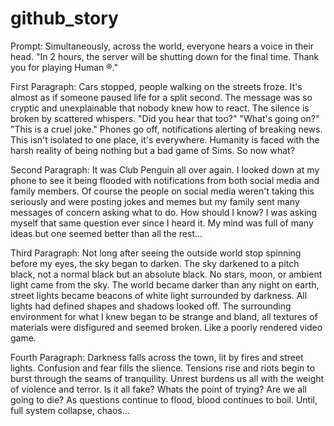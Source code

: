 # github_story
Prompt: Simultaneously, across the world, everyone hears a voice in their head. "In 2 hours, the server will be shutting down for the final time. Thank you for playing Human ®." 

First Paragraph:
  Cars stopped, people walking on the streets froze. It's almost as if someone paused life for a split second. The message was so cryptic and unexplainable that nobody knew how to react. The silence is broken by scattered whispers. "Did you hear that too?" "What's going on?" "This is a cruel joke." Phones go off, notifications alerting of breaking news. This isn't isolated to one place, it's everywhere. Humanity is faced with the harsh reality of being nothing but a bad game of Sims. So now what? 

Second Paragraph:
  It was Club Penguin all over again. I looked down at my phone to see it being flooded with notifications from both social media and family members. Of course the people on social media weren't taking this seriously and were posting jokes and memes but my family sent many messages of concern asking what to do. How should I know? I was asking myself that same question ever since I heard it. My mind was full of many ideas but one seemed better than all the rest...

Third Paragraph:
  Not long after seeing the outside world stop spinning before my eyes, the sky began to darken. The sky darkened to a pitch black, not a normal black but an absolute black. No stars, moon, or ambient light came from the sky. The world became darker than any night on earth, street lights became beacons of white light surrounded by darkness. All lights had defined shapes and shadows looked off. The surrounding environment for what I knew began to be strange and bland, all textures of materials were disfigured and seemed broken. Like a poorly rendered video game.

Fourth Paragraph:
  Darkness falls across the town, lit by fires and street lights. Confusion and fear fills the slience. Tensions rise and riots begin to burst through the seams of tranquility. Unrest burdens us all with the weight of violence and terror. Is it all fake? Whats the point of trying? Are we all going to die? As questions continue to flood, blood continues to boil. Until, full system collapse, chaos...  
